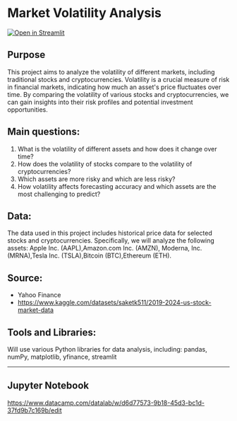 # Market Volatility Analysis
[![Open in Streamlit](https://static.streamlit.io/badges/streamlit_badge_black_white.svg)](https://da-26-06-24-romaniv-stock-market.streamlit.app/)

## Purpose
This project aims to analyze the volatility of different markets, including traditional stocks and cryptocurrencies. Volatility is a crucial measure of risk in financial markets, indicating how much an asset's price fluctuates over time. By comparing the volatility of various stocks and cryptocurrencies, we can gain insights into their risk profiles and potential investment opportunities.

## Main questions:
1. What is the volatility of different assets and how does it change over time?
2. How does the volatility of stocks compare to the volatility of cryptocurrencies?
3. Which assets are more risky and which are less risky?
4. How volatility affects forecasting accuracy and which assets are the most challenging to predict?

## Data:
The data used in this project includes historical price data for selected stocks and cryptocurrencies. Specifically, we will analyze the following assets: Apple Inc. (AAPL),Amazon.com Inc. (AMZN), Moderna, Inc. (MRNA),Tesla Inc. (TSLA),Bitcoin (BTC),Ethereum (ETH).

## Source: 
 - Yahoo Finance
 - https://www.kaggle.com/datasets/saketk511/2019-2024-us-stock-market-data

## Tools and Libraries: 
Will use various Python libraries for data analysis, including: pandas, numPy, matplotlib, yfinance, streamlit

---
## Jupyter Notebook
https://www.datacamp.com/datalab/w/d6d77573-9b18-45d3-bc1d-37fd9b7c169b/edit 

